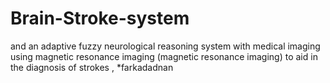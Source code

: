 # Brain-Stroke-system
and an adaptive fuzzy neurological reasoning system with medical imaging using magnetic resonance imaging (magnetic resonance imaging) to aid in the diagnosis of strokes , *farkadadnan
